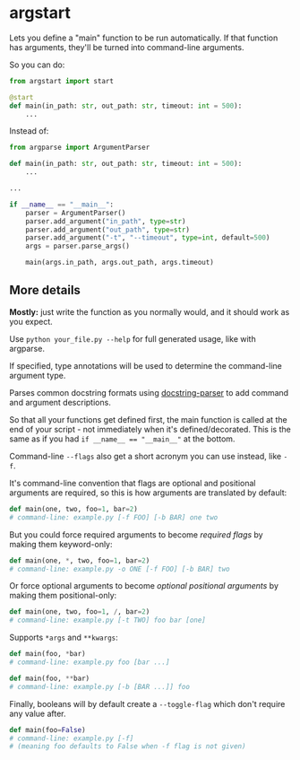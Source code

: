 # argstart

Lets you define a "main" function to be run automatically. If that function has arguments, they'll be turned into command-line arguments.

So you can do:

```python
from argstart import start

@start
def main(in_path: str, out_path: str, timeout: int = 500):
    ...
```

Instead of:

```python
from argparse import ArgumentParser

def main(in_path: str, out_path: str, timeout: int = 500):
    ...

...

if __name__ == "__main__":
    parser = ArgumentParser()
    parser.add_argument("in_path", type=str)
    parser.add_argument("out_path", type=str)
    parser.add_argument("-t", "--timeout", type=int, default=500)
    args = parser.parse_args()

    main(args.in_path, args.out_path, args.timeout)
```

## More details

**Mostly:** just write the function as you normally would, and it should work as you expect. 

Use `python your_file.py --help` for full generated usage, like with argparse.

If specified, type annotations will be used to determine the command-line argument type.

Parses common docstring formats using [docstring-parser](https://pypi.org/project/docstring-parser/) to add command and argument descriptions.

So that all your functions get defined first, the main function is called at the end of your script - not immediately when it's defined/decorated. This is the same as if you had `if __name__ == "__main__"` at the bottom.

Command-line `--flags` also get a short acronym you can use instead, like `-f`.

It's command-line convention that flags are optional and positional arguments are required, so this is how arguments are translated by default:

```python
def main(one, two, foo=1, bar=2)
# command-line: example.py [-f FOO] [-b BAR] one two
```

But you could force required arguments to become *required flags* by making them keyword-only:

```python
def main(one, *, two, foo=1, bar=2)
# command-line: example.py -o ONE [-f FOO] [-b BAR] two
```

Or force optional arguments to become *optional positional arguments* by making them positional-only:

```python
def main(one, two, foo=1, /, bar=2)
# command-line: example.py [-t TWO] foo bar [one]
```

Supports `*args` and `**kwargs`:

```python
def main(foo, *bar)
# command-line: example.py foo [bar ...]

def main(foo, **bar)
# command-line: example.py [-b [BAR ...]] foo
```

Finally, booleans will by default create a `--toggle-flag` which don't require any value after.
```python
def main(foo=False)
# command-line: example.py [-f]
# (meaning foo defaults to False when -f flag is not given)
```

